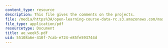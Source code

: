 ```yaml
---
content_type: resource
description: This file gives the comments on the projects.
file: /media/https%3A/open-learning-course-data-rc.s3.amazonaws.com/mas-961-ambient-intelligence-spring-2005/55108a6e410f7cabe724e85fe593744d_ae_week5.pdf
file_type: application/pdf
resourcetype: Document
title: ae_week5.pdf
uid: 55108a6e-410f-7cab-e724-e85fe593744d
---
```

